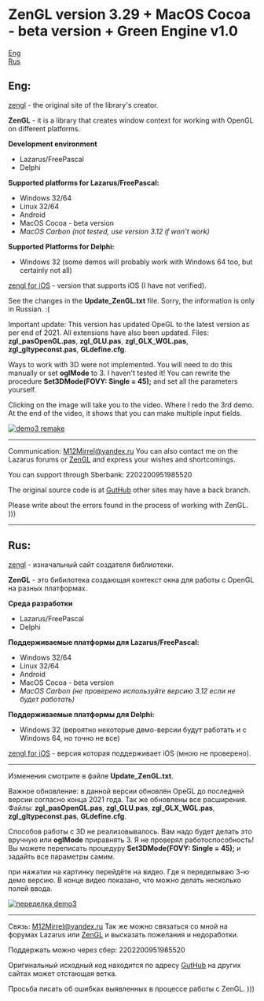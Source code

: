 # ZenGL version 3.29 + MacOS Cocoa - beta version + Green Engine v1.0

[Eng](#English)  
[Rus](#Russian)

<a name="English"></a>Eng:
-------------

[zengl](https://zengl.org) - the original site of the library's creator.

**ZenGL** - it is a library that creates window context for working with OpenGL on different platforms.

**Development environment**
- Lazarus/FreePascal
- Delphi

**Supported platforms for Lazarus/FreePascal:**
- Windows 32/64
- Linux 32/64
- Android
- MacOS Cocoa - beta version
- *MacOS Carbon (not tested, use version 3.12 if won't work)*

**Supported Platforms for Delphi:**
- Windows 32 (some demos will probably work with Windows 64 too, but certainly not all)

[zengl for iOS](https://github.com/skalogryz/zengl) - version that supports iOS (I have not verified).

See the changes in the __Update_ZenGL.txt__ file.  Sorry, the information is only in Russian. :(

Important update: This version has updated OpeGL to the latest version as per end of 2021. All extensions have also been updated. Files: __zgl_pasOpenGL.pas__, __zgl_GLU.pas__, __zgl_GLX_WGL.pas__, __zgl_gltypeconst.pas__, __GLdefine.cfg__.

Ways to work with 3D were not implemented. You will need to do this manually or set __oglMode__ to 3. I haven't tested it! You can rewrite the procedure __Set3DMode(FOVY: Single = 45);__ and set all the parameters yourself.

Clicking on the image will take you to the video. Where I redo the 3rd demo. At the end of the video, it shows that you can make multiple input fields.

[![demo3 remake](https://zengl.org/screens/screen03.jpg)](https://youtu.be/qb8hxilAI_I)

***
Communication: M12Mirrel@yandex.ru
You can also contact me on the Lazarus forums or [ZenGL](http://zengl.org/forum/) and express your wishes and shortcomings.

You can support through Sberbank:
2202200951985520

The original source code is at [GutHub](https://github.com/Seenkao/New-ZenGL) other sites may have a back branch.

Please write about the errors found in the process of working with ZenGL. )))

****

<a name="Russian"></a>Rus:
-------------

[zengl](https://zengl.org) - изначальный сайт создателя библиотеки.

**ZenGL** - это бибилотека создающая контекст окна для работы с OpenGL на разных платформах.

**Среда разработки**
- Lazarus/FreePascal
- Delphi

**Поддерживаемые платформы для Lazarus/FreePascal:**
- Windows 32/64
- Linux 32/64
- Android
- MacOS Cocoa - beta version
- *MacOS Carbon (не проверено используйте версию 3.12 если не будет работать)*

**Поддерживаемые платформы для Delphi:**
- Windows 32 (вероятно некоторые демо-версии будут работать и с Windows 64, но точно не все)

[zengl for iOS](https://github.com/skalogryz/zengl) - версия которая поддерживает iOS (мною не проверено).

***
Изменения смотрите в файле __Update_ZenGL.txt__.

Важное обновление: в данной версии обновлён OpeGL до последней версии согласно конца 2021 года. Так же обновлены все расширения. Файлы: __zgl_pasOpenGL.pas__, __zgl_GLU.pas__, __zgl_GLX_WGL.pas__, __zgl_gltypeconst.pas__, __GLdefine.cfg__.

Способов работы с 3D не реализовывалось. Вам надо будет делать это вручную или __oglMode__ приравнять 3. Я не проверял работоспособность! Вы можете переписать процедуру __Set3DMode(FOVY: Single = 45);__ и задайть все параметры самим.

при нажатии на картинку перейдёте на видео. Где я переделываю 3-ю демо версию. В конце видео показано, что можно делать несколько полей ввода.

[![переделка demo3](https://zengl.org/screens/screen03.jpg)](https://youtu.be/qb8hxilAI_I)

***
Связь: M12Mirrel@yandex.ru
Так же можно связаться со мной на форумах Lazarus или [ZenGL](http://zengl.org/forum/) и высказать пожелания и недоработки.

Поддержать можно через сбер:
2202200951985520

Оригинальный исходный код находится по адресу [GutHub](https://github.com/Seenkao/New-ZenGL) на других сайтах может отстающая ветка.

Просьба писать об ошибках выявленных в процессе работы с ZenGL. )))
